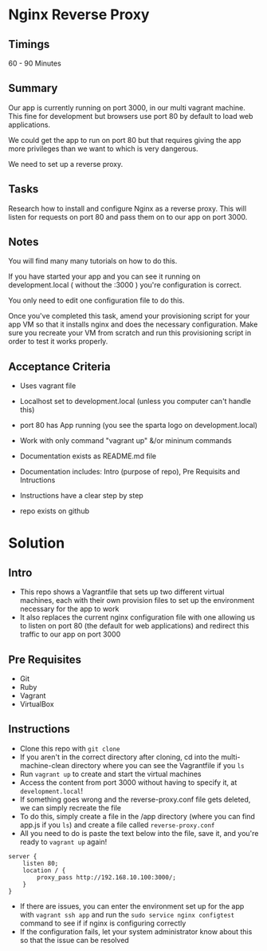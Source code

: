 # Nginx Reverse Proxy

## Timings

60 - 90 Minutes

## Summary

Our app is currently running on port 3000, in our multi vagrant machine.
This fine for development but browsers use port 80 by default to load web applications.

We could get the app to run on port 80 but that requires giving the app more privileges than we want to which is very dangerous.

We need to set up a reverse proxy.

## Tasks

Research how to install and configure Nginx as a reverse proxy. This will listen for requests on port 80 and pass them on to our app on port 3000.

## Notes

You will find many many tutorials on how to do this.

If you have started your app and you can see it running on development.local ( without the :3000 ) you're configuration is correct.

You only need to edit one configuration file to do this.

Once you've completed this task, amend your provisioning script for your app VM so that it installs nginx and does the necessary configuration. Make sure you recreate your VM from scratch and run this provisioning script in order to test it works properly.



## Acceptance Criteria

* Uses vagrant file
* Localhost set to development.local (unless you computer can't handle this)
* port 80 has App running (you see the sparta logo on development.local)
* Work with only command "vagrant up" &/or mininum commands

* Documentation exists as README.md file
* Documentation includes: Intro (purpose of repo), Pre Requisits  and Intructions
* Instructions have a clear step by step

* repo exists on github

# Solution
## Intro
- This repo shows a Vagrantfile that sets up two different virtual machines,
each with their own provision files to set up the environment necessary for the
app to work
- It also replaces the current nginx configuration file with one allowing us to
listen on port 80 (the default for web applications) and redirect this traffic
to our app on port 3000
## Pre Requisites
- Git
- Ruby
- Vagrant
- VirtualBox
## Instructions
- Clone this repo  with `git clone`
- If you aren't in the correct directory after cloning, cd into the
multi-machine-clean directory where you can see the Vagrantfile if you `ls`
- Run `vagrant up` to create and start the virtual machines
- Access the content from port 3000 without having to specify it, at `development.local`!
- If something goes wrong and the reverse-proxy.conf file gets deleted, we can
simply recreate the file
- To do this, simply create a file in the /app directory (where you can find
  app.js if you `ls`) and create a file called `reverse-proxy.conf`
- All you need to do is paste the text below into the file, save it, and
you're ready to `vagrant up` again!
```
server {
    listen 80;
    location / {
        proxy_pass http://192.168.10.100:3000/;
    }
}
```
- If there are issues, you can enter the environment set up for the app with
`vagrant ssh app` and run the `sudo service nginx configtest` command to see if
if nginx is configuring correctly
- If the configuration fails, let your system administrator know about this so
that the issue can be resolved
